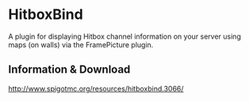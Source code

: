 # HitboxBind
A plugin for displaying Hitbox channel information on your server using maps (on walls) via the FramePicture plugin.

## Information & Download
http://www.spigotmc.org/resources/hitboxbind.3066/
